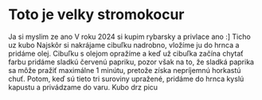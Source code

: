 # Toto je velky stromokocur

Ja si myslim ze ano
V roku 2024 si kupim rybarsky a privlace ano :]
Ticho uz kubo 
Najskôr si nakrájame cibuľku nadrobno, vložíme ju do hrnca a pridáme olej. Cibuľku s olejom opražíme a keď už cibuľka začína chytať farbu pridáme sladkú červenú papriku, pozor však na to, že sladká paprika sa môže pražiť maximálne 1 minútu, pretože získa nepríjemnú horkastú chuť. Potom, keď sú tieto tri suroviny upražené, pridáme do hrnca kyslú kapustu a privádzame do varu.
Kubo drz picu